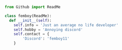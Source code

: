 ```py
from Github import ReadMe

class femboy(ReadMe):
  def __init__(self):
    self.info = 'Just an average no life developer'
    self.hobby = 'Annoying discord'
    self.contact = {
        'Discord': 'femboy11'
    }
```

<!---
femboy11/femboy11 is a ✨ special ✨ repository because its `README.md` (this file) appears on your GitHub profile.
You can click the Preview link to take a look at your changes.
--->
